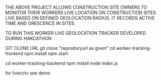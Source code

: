 THE ABOVE PROJECT ALLOWS CONSTRUCTION SITE OWNERS TO MONITOR THEIR WORKERS LIVE LOCATION ON CONSTRUCTION SITES LIVE BASED ON DEFINED GEOLOCATION RADIUS. IT RECORDS ACTIVE TIME AND ORESCENCE IN SITES.

TO RUN THIS WORKER LIVE GEOLOCATION TRACKER DEVELOPED DURING HAKCATHON


GIT CLONE URL
git clone "repositoryurl as given"
cd  worker-tracking-frontend
npm install 
npm start

cd worker-tracking-backend
npm install 
node index.js


for livecctv see demo
